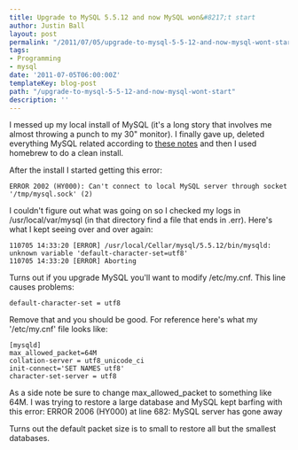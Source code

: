 ```yaml
---
title: Upgrade to MySQL 5.5.12 and now MySQL won&#8217;t start
author: Justin Ball
layout: post
permalink: "/2011/07/05/upgrade-to-mysql-5-5-12-and-now-mysql-wont-start/"
tags:
- Programming
- mysql
date: '2011-07-05T06:00:00Z'
templateKey: blog-post
path: "/upgrade-to-mysql-5-5-12-and-now-mysql-wont-start"
description: ''
---
```


I messed up my local install of MySQL (it's a long story that involves me almost throwing a punch to my 30" monitor). I finally gave up, deleted everything MySQL related according to [these notes][1] and then I used homebrew to do a clean install.

 [1]: http://akrabat.com/computing/uninstalling-mysql-on-mac-os-x-leopard/

After the install I started getting this error:

    ERROR 2002 (HY000): Can't connect to local MySQL server through socket '/tmp/mysql.sock' (2)


I couldn't figure out what was going on so I checked my logs in /usr/local/var/mysql (in that directory find a file that ends in .err). Here's what I kept seeing over and over again:

    110705 14:33:20 [ERROR] /usr/local/Cellar/mysql/5.5.12/bin/mysqld: unknown variable 'default-character-set=utf8'
    110705 14:33:20 [ERROR] Aborting


Turns out if you upgrade MySQL you'll want to modify /etc/my.cnf. This line causes problems:

    default-character-set = utf8


Remove that and you should be good. For reference here's what my '/etc/my.cnf' file looks like:

    [mysqld]
    max_allowed_packet=64M
    collation-server = utf8_unicode_ci
    init-connect='SET NAMES utf8'
    character-set-server = utf8


As a side note be sure to change max\_allowed\_packet to something like 64M. I was trying to restore a large database and MySQL kept barfing with this error:
ERROR 2006 (HY000) at line 682: MySQL server has gone away

Turns out the default packet size is to small to restore all but the smallest databases.
